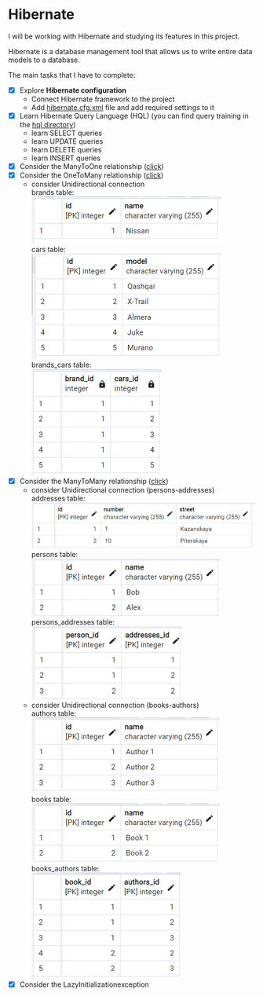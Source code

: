 # Hibernate

I will be working with Hibernate and studying its features in this project.

Hibernate is a database management tool that allows us to write entire data models to a database.

The main tasks that I have to complete:

- [x] Explore **Hibernate configuration**
    - Connect Hibernate framework to the project
    - Add
      [hibernate.cfg.xml](https://github.com/ZubovaLE/job4j_hibernate/blob/master/src/main/java/resources/hibernate.cfg.xml)
      file and add required settings to it
- [x] Learn Hibernate Query Language (HQL) (you can find query training in the
  [hql directory](https://github.com/ZubovaLE/job4j_hibernate/tree/master/src/main/java/ru/job4j/hql))
    - learn SELECT queries
    - learn UPDATE queries
    - learn DELETE queries
    - learn INSERT queries
- [x] Consider the ManyToOne
  relationship ([click](https://github.com/ZubovaLE/job4j_hibernate/tree/master/src/main/java/ru/job4j/toone))
- [x] Consider the OneToMany
  relationship ([click](https://github.com/ZubovaLE/job4j_hibernate/tree/master/src/main/java/ru/job4j/oneToMany))
    - consider Unidirectional connection  
      brands table:  
      ![brands_table](images/1_brands_table.png)  
      cars table:  
      ![cars_table](images/2_cars_table.png)  
      brands_cars table:  
      ![brands_cars_table](images/3_brands_cars_table.png)
- [x] Consider the ManyToMany
  relationship ([click](https://github.com/ZubovaLE/job4j_hibernate/tree/master/src/main/java/ru/job4j/manyToMany))
    - consider Unidirectional connection (persons-addresses)  
      addresses table:  
      ![addresses_table](images/4_addresses_table.png)  
      persons table:  
      ![persons_table](images/5_persons_table.png)  
      persons_addresses table:  
      ![persons_addresses_table](images/6_persons_addresses_table.png)
    - consider Unidirectional connection (books-authors)  
      authors table:  
      ![authors_table](images/7_authors_table.png)  
      books table:  
      ![books_table](images/8_books_table.png)  
      books_authors table:  
      ![books_authors_table](images/9_books_authors_table.png)
- [x] Consider the LazyInitializationexception 